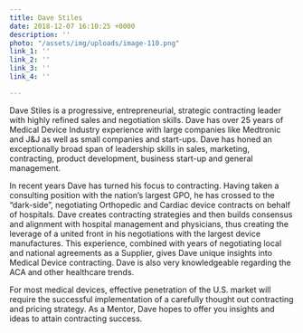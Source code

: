 ```yaml
---
title: Dave Stiles
date: 2018-12-07 16:10:25 +0000
description: ''
photo: "/assets/img/uploads/image-110.png"
link_1: ''
link_2: ''
link_3: ''
link_4: ''

---
```

Dave Stiles is a progressive, entrepreneurial, strategic contracting leader with highly refined sales and negotiation skills. Dave has over 25 years of Medical Device Industry experience with large companies like Medtronic and J&J as well as small companies and start-ups. Dave has honed an exceptionally broad span of leadership skills in sales, marketing, contracting, product development, business start-up and general management.

In recent years Dave has turned his focus to contracting. Having taken a consulting position with the nation’s largest GPO, he has crossed to the “dark-side”, negotiating Orthopedic and Cardiac device contracts on behalf of hospitals. Dave creates contracting strategies and then builds consensus and alignment with hospital management and physicians, thus creating the leverage of a united front in his negotiations with the largest device manufactures. This experience, combined with years of negotiating local and national agreements as a Supplier, gives Dave unique insights into Medical Device contracting. Dave is also very knowledgeable regarding the ACA and other healthcare trends.

For most medical devices, effective penetration of the U.S. market will require the successful implementation of a carefully thought out contracting and pricing strategy. As a Mentor, Dave hopes to offer you insights and ideas to attain contracting success.